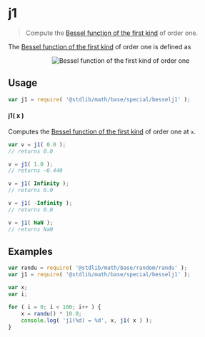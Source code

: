 # j1

> Compute the [Bessel function of the first kind][bessel-first-kind] of order one.

<section class="intro">

The [Bessel function of the first kind][bessel-first-kind] of order one is defined as

<!-- <equation class="equation" label="eq:bessel_first_kind_order_one" align="center" raw="J_1 (x) = \frac{1}{2 \pi} \int_{-\pi}^\pi e^{i(\tau - x \sin(\tau))} \,d\tau" alt="Bessel function of the first kind of order one"> -->

<div class="equation" align="center" data-raw-text="J_1 (x) = \frac{1}{2 \pi} \int_{-\pi}^\pi e^{i(\tau - x \sin(\tau))} \,d\tau" data-equation="eq:bessel_first_kind_order_one">
    <img src="https://cdn.rawgit.com/stdlib-js/stdlib/6c7e930588674097b03b3201c5d368532bba6c67/lib/node_modules/@stdlib/math/base/special/besselj1/docs/img/equation_bessel_first_kind_order_one.svg" alt="Bessel function of the first kind of order one">
    <br>
</div>

<!-- </equation> -->

</section>

<!-- /.intro -->

<section class="usage">

## Usage

```javascript
var j1 = require( '@stdlib/math/base/special/besselj1' );
```

#### j1( x )

Computes the [Bessel function of the first kind][bessel-first-kind] of order one at `x`.

```javascript
var v = j1( 0.0 );
// returns 0.0

v = j1( 1.0 );
// returns ~0.440

v = j1( Infinity );
// returns 0.0

v = j1( -Infinity );
// returns 0.0

v = j1( NaN );
// returns NaN
```

</section>

<!-- /.usage -->

<section class="examples">

## Examples

```javascript
var randu = require( '@stdlib/math/base/random/randu' );
var j1 = require( '@stdlib/math/base/special/besselj1' );

var x;
var i;

for ( i = 0; i < 100; i++ ) {
    x = randu() * 10.0;
    console.log( 'j1(%d) = %d', x, j1( x ) );
}
```

</section>

<!-- /.examples -->

<section class="links">

[bessel-first-kind]: https://en.wikipedia.org/wiki/Bessel_function#Bessel_functions_of_the_first_kind:_J.CE.B1

</section>

<!-- /.links -->
